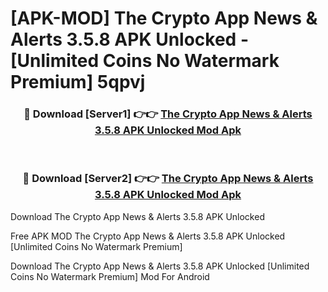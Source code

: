 # [APK-MOD] The Crypto App  News & Alerts 3.5.8 APK Unlocked - [Unlimited Coins No Watermark Premium] 5qpvj



<div align="center">
<h3>🔴 Download [Server1] 👉👉 <a href="https://momento.my/?title=The_Crypto_App__News_&_Alerts_3.5.8_APK_Unlocked">The Crypto App  News & Alerts 3.5.8 APK Unlocked Mod Apk</a></h3><br>

<h3>🔴 Download [Server2] 👉👉 <a href="https://momento.my/?title=The_Crypto_App__News_&_Alerts_3.5.8_APK_Unlocked">The Crypto App  News & Alerts 3.5.8 APK Unlocked Mod Apk</a></h3>
</div>



Download The Crypto App  News & Alerts 3.5.8 APK Unlocked 

Free APK MOD The Crypto App  News & Alerts 3.5.8 APK Unlocked [Unlimited Coins No Watermark Premium]

Download The Crypto App  News & Alerts 3.5.8 APK Unlocked [Unlimited Coins No Watermark Premium] Mod For Android
